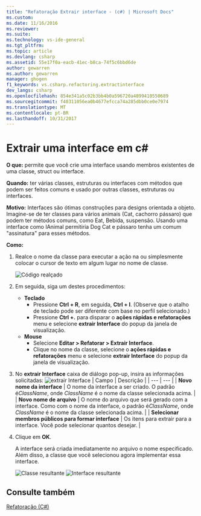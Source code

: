 ```yaml
---
title: "Refatoração Extrair interface - (c#) | Microsoft Docs"
ms.custom: 
ms.date: 11/16/2016
ms.reviewer: 
ms.suite: 
ms.technology: vs-ide-general
ms.tgt_pltfrm: 
ms.topic: article
ms.devlang: csharp
ms.assetid: 55e17f0a-eacb-41ec-b8ca-74f5c6bbd6de
author: gewarren
ms.author: gewarren
manager: ghogen
f1_keywords: vs.csharp.refactoring.extractinterface
dev_langs: csharp
ms.openlocfilehash: 854e341a5c02b3bb4b0a596720a4899410550689
ms.sourcegitcommit: f40311056ea0b4677efcca74a285dbb0ce0e7974
ms.translationtype: MT
ms.contentlocale: pt-BR
ms.lasthandoff: 10/31/2017
---
```

# <a name="extract-an-interface-in-c"></a>Extrair uma interface em c# #
**O que:** permite que você crie uma interface usando membros existentes de uma classe, struct ou interface.

**Quando:** ter várias classes, estruturas ou interfaces com métodos que podem ser feitos comuns e usado por outras classes, estruturas ou interfaces.

**Motivo:** Interfaces são ótimas construções para designs orientada a objeto.  Imagine-se de ter classes para vários animais (Cat, cachorro pássaro) que podem ter métodos comuns, como Eat, Bebida, suspensão.  Usando uma interface como IAnimal permitiria Dog Cat e pássaro tenha um comum "assinatura" para esses métodos.  

**Como:**

1. Realce o nome da classe para executar a ação na ou simplesmente colocar o cursor de texto em algum lugar no nome de classe.

   ![Código realçado](media/extractinterface_highlight.png)

1. Em seguida, siga um destes procedimentos:
   * **Teclado**
     * Pressione **Ctrl + R**, em seguida, **Ctrl + I**.  (Observe que o atalho de teclado pode ser diferente com base no perfil selecionado.)
     * Pressione **Ctrl +.** para disparar o **ações rápidas e refatorações** menu e selecione **extrair Interface** do popup da janela de visualização.
   * **Mouse**
     * Selecione **Editar > Refatorar > Extrair Interface**.
     * Clique no nome da classe, selecione o **ações rápidas e refatorações** menu e selecione **extrair Interface** do popup da janela de visualização.

1. No **extrair Interface** caixa de diálogo pop-up, insira as informações solicitadas: ![extrair Interface](media/extractinterface_dialog.png)
   | Campo | Descrição |
   | --- | --- |
   | **Novo nome da interface** | O nome da interface a ser criado. O padrão é*ClassName*, onde *ClassName* é o nome da classe selecionada acima. |
   | **Novo nome de arquivo** | O nome do arquivo que será gerado com a interface. Como com o nome da interface, o padrão é*ClassName*, onde *ClassName* é o nome da classe selecionada acima. |
   | **Selecionar membros públicos para formar interface** | Os itens para extrair para a interface.  Você pode selecionar quantos desejar. |

1. Clique em **OK**.

   A interface será criada imediatamente no arquivo o nome especificado.  Além disso, a classe que você selecionou agora implementar essa interface.

   ![Classe resultante](media/extractinterface_class.png)
   ![Interface resultante](media/extractinterface_interface.png)

## <a name="see-also"></a>Consulte também  
[Refatoração (C#)](../refactoring-csharp.md)